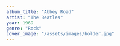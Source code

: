 ```yaml
---
album_title: "Abbey Road"
artist: "The Beatles"
year: 1969
genre: "Rock"
cover_image: "/assets/images/holder.jpg"
---
```

